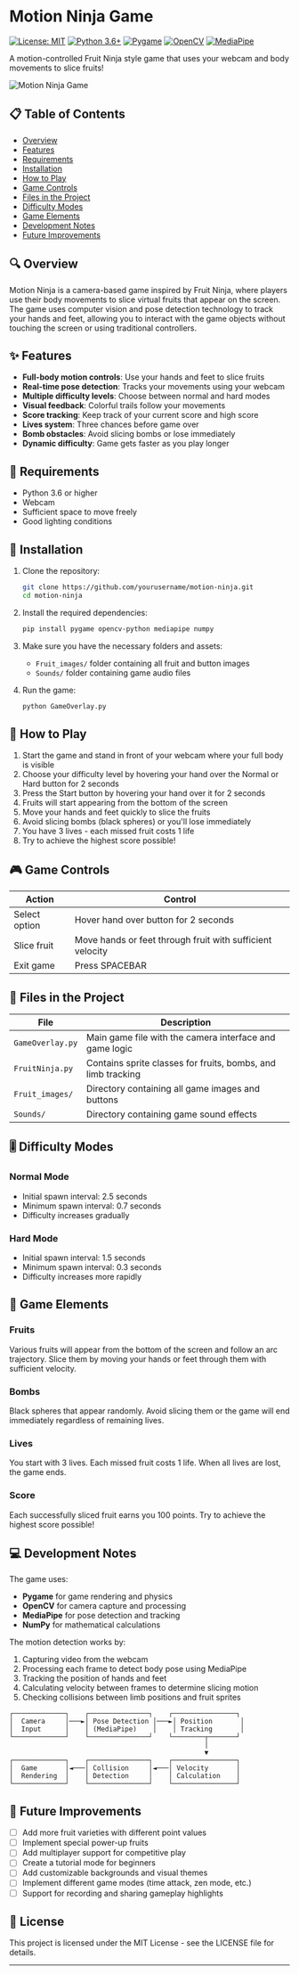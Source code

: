# Motion Ninja Game

[![License: MIT](https://img.shields.io/badge/License-MIT-yellow.svg)](https://opensource.org/licenses/MIT)
[![Python 3.6+](https://img.shields.io/badge/python-3.6+-blue.svg)](https://www.python.org/downloads/)
[![Pygame](https://img.shields.io/badge/Pygame-2.1.0-green.svg)](https://www.pygame.org/)
[![OpenCV](https://img.shields.io/badge/OpenCV-4.5.0-red.svg)](https://opencv.org/)
[![MediaPipe](https://img.shields.io/badge/MediaPipe-0.8.9-orange.svg)](https://mediapipe.dev/)

A motion-controlled Fruit Ninja style game that uses your webcam and body movements to slice fruits!

![Motion Ninja Game](https://via.placeholder.com/800x400?text=Motion+Ninja+Game)

## 📋 Table of Contents
- [Overview](#overview)
- [Features](#features)
- [Requirements](#requirements)
- [Installation](#installation)
- [How to Play](#how-to-play)
- [Game Controls](#game-controls)
- [Files in the Project](#files-in-the-project)
- [Difficulty Modes](#difficulty-modes)
- [Game Elements](#game-elements)
- [Development Notes](#development-notes)
- [Future Improvements](#future-improvements)

## 🔍 Overview

Motion Ninja is a camera-based game inspired by Fruit Ninja, where players use their body movements to slice virtual fruits that appear on the screen. The game uses computer vision and pose detection technology to track your hands and feet, allowing you to interact with the game objects without touching the screen or using traditional controllers.

## ✨ Features

- **Full-body motion controls**: Use your hands and feet to slice fruits
- **Real-time pose detection**: Tracks your movements using your webcam
- **Multiple difficulty levels**: Choose between normal and hard modes
- **Visual feedback**: Colorful trails follow your movements
- **Score tracking**: Keep track of your current score and high score
- **Lives system**: Three chances before game over
- **Bomb obstacles**: Avoid slicing bombs or lose immediately
- **Dynamic difficulty**: Game gets faster as you play longer

## 🔧 Requirements

- Python 3.6 or higher
- Webcam
- Sufficient space to move freely
- Good lighting conditions

## 🚀 Installation

1. Clone the repository:
   ```bash
   git clone https://github.com/yourusername/motion-ninja.git
   cd motion-ninja
   ```

2. Install the required dependencies:
   ```bash
   pip install pygame opencv-python mediapipe numpy
   ```

3. Make sure you have the necessary folders and assets:
   - `Fruit_images/` folder containing all fruit and button images
   - `Sounds/` folder containing game audio files

4. Run the game:
   ```bash
   python GameOverlay.py
   ```

## 📝 How to Play

1. Start the game and stand in front of your webcam where your full body is visible
2. Choose your difficulty level by hovering your hand over the Normal or Hard button for 2 seconds
3. Press the Start button by hovering your hand over it for 2 seconds
4. Fruits will start appearing from the bottom of the screen
5. Move your hands and feet quickly to slice the fruits
6. Avoid slicing bombs (black spheres) or you'll lose immediately
7. You have 3 lives - each missed fruit costs 1 life
8. Try to achieve the highest score possible!

## 🎮 Game Controls

| Action | Control |
|--------|---------|
| Select option | Hover hand over button for 2 seconds |
| Slice fruit | Move hands or feet through fruit with sufficient velocity |
| Exit game | Press SPACEBAR |

## 📁 Files in the Project

| File | Description |
|------|-------------|
| `GameOverlay.py` | Main game file with the camera interface and game logic |
| `FruitNinja.py` | Contains sprite classes for fruits, bombs, and limb tracking |
| `Fruit_images/` | Directory containing all game images and buttons |
| `Sounds/` | Directory containing game sound effects |

## 🎚️ Difficulty Modes

### Normal Mode
- Initial spawn interval: 2.5 seconds
- Minimum spawn interval: 0.7 seconds
- Difficulty increases gradually

### Hard Mode
- Initial spawn interval: 1.5 seconds
- Minimum spawn interval: 0.3 seconds
- Difficulty increases more rapidly

## 🍎 Game Elements

### Fruits
Various fruits will appear from the bottom of the screen and follow an arc trajectory. Slice them by moving your hands or feet through them with sufficient velocity.

### Bombs
Black spheres that appear randomly. Avoid slicing them or the game will end immediately regardless of remaining lives.

### Lives
You start with 3 lives. Each missed fruit costs 1 life. When all lives are lost, the game ends.

### Score
Each successfully sliced fruit earns you 100 points. Try to achieve the highest score possible!

## 💻 Development Notes

The game uses:
- **Pygame** for game rendering and physics
- **OpenCV** for camera capture and processing
- **MediaPipe** for pose detection and tracking
- **NumPy** for mathematical calculations

The motion detection works by:
1. Capturing video from the webcam
2. Processing each frame to detect body pose using MediaPipe
3. Tracking the position of hands and feet
4. Calculating velocity between frames to determine slicing motion
5. Checking collisions between limb positions and fruit sprites

```
┌─────────────┐    ┌───────────────┐    ┌────────────────┐
│  Camera     │───►│ Pose Detection │───►│ Position       │
│  Input      │    │ (MediaPipe)    │    │ Tracking       │
└─────────────┘    └───────────────┘    └────────┬───────┘
                                                 │
                                                 ▼
┌─────────────┐    ┌───────────────┐    ┌────────────────┐
│  Game       │◄───│ Collision     │◄───│ Velocity       │
│  Rendering  │    │ Detection     │    │ Calculation    │
└─────────────┘    └───────────────┘    └────────────────┘
```

## 🔮 Future Improvements

- [ ] Add more fruit varieties with different point values
- [ ] Implement special power-up fruits
- [ ] Add multiplayer support for competitive play
- [ ] Create a tutorial mode for beginners
- [ ] Add customizable backgrounds and visual themes
- [ ] Implement different game modes (time attack, zen mode, etc.)
- [ ] Support for recording and sharing gameplay highlights

## 📄 License

This project is licensed under the MIT License - see the LICENSE file for details.

---
